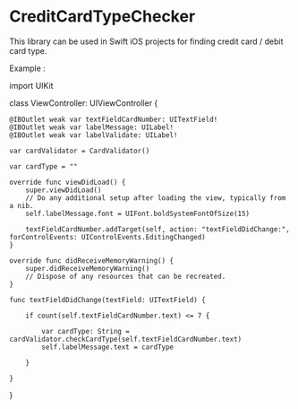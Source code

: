 # CreditCardTypeChecker
This library can be used in Swift iOS projects for finding credit card / debit card type.


Example :

import UIKit

class ViewController: UIViewController {

    @IBOutlet weak var textFieldCardNumber: UITextField!
    @IBOutlet weak var labelMessage: UILabel!
    @IBOutlet weak var labelValidate: UILabel!
    
    var cardValidator = CardValidator()
    
    var cardType = ""
    
    override func viewDidLoad() {
        super.viewDidLoad()
        // Do any additional setup after loading the view, typically from a nib.
        self.labelMessage.font = UIFont.boldSystemFontOfSize(15)
    
        textFieldCardNumber.addTarget(self, action: "textFieldDidChange:", forControlEvents: UIControlEvents.EditingChanged)
    }

    override func didReceiveMemoryWarning() {
        super.didReceiveMemoryWarning()
        // Dispose of any resources that can be recreated.
    }

    func textFieldDidChange(textField: UITextField) {

        if count(self.textFieldCardNumber.text) <= 7 {
            
            var cardType: String = cardValidator.checkCardType(self.textFieldCardNumber.text)
            self.labelMessage.text = cardType
            
        }
        
    }
    
}
